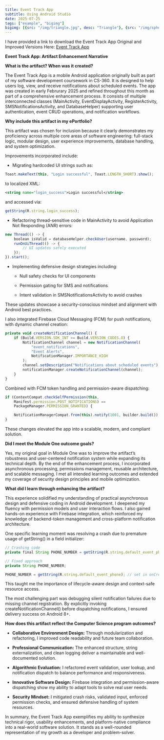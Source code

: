 ```yaml
---
title: Event Track App
subtitle: Using Android Studio
date: 2025-07-25
tags: ["example", "bigimg"]
bigimg: [{src: "/img/triangle.jpg", desc: "Triangle"}, {src: "/img/sphere.jpg", desc: "Sphere"}, {src: "/img/hexagon.jpg", desc: "Hexagon"}]
---
```

I have provided a link to download the Event Track App Original and Improved Versions Here:
[Event Track App](https://snhu-my.sharepoint.com/:f:/r/personal/adrienne_sturgeon_snhu_edu/Documents/CS-499/Artifacts/Artifact%20One?csf=1&web=1&e=S2HtWs)

**Event Track App: Artifact Enhancement Narrative**

**What is the artifact? When was it created?**

The Event Track App is a mobile Android application originally built as
part of my software development coursework in CS-360. It is designed to
help users log, view, and receive notifications about scheduled events.
The app was created in early Februrary 2025 and refined throughout this
month as part of a comprehensive enhancement process. It consists of
multiple interconnected classes (MainActivity, EventDisplayActivity,
RegisterActivity, SMSNotificationsActivity, and DatabaseHelper)
supporting user authentication, event CRUD operations, and notification
workflows.

**Why include this artifact in my ePortfolio?**

This artifact was chosen for inclusion because it clearly demonstrates
my proficiency across multiple core areas of software engineering:
full-stack logic, modular design, user experience improvements, database
handling, and system optimization.

Improvements incorporated include:

- Migrating hardcoded UI strings such as:

```javascript
Toast.makeText(this, "Login successful", Toast.LENGTH_SHORT).show();
```

to localized XML:

```xml
<string name="login_success">Login successful</string>
```

and accessed via:

```javascript
getString(R.string.login_success);
```

- Refactoring thread-sensitive code in MainActivity to avoid Application
  Not Responding (ANR) errors:

```javascript
new Thread(() -> {
    boolean isValid = databaseHelper.checkUser(username, password);
    runOnUiThread(() -> {
        // UI updates safely executed
    });
}).start();

```

- Implementing defensive design strategies including:

  - Null safety checks for UI components

  - Permission gating for SMS and notifications

  - Intent validation in SMSNotificationsActivity to avoid crashes

These updates showcase a security-conscious mindset and alignment with
Android best practices.

I also integrated Firebase Cloud Messaging (FCM) for push notifications,
with dynamic channel creation:

```javascript
private void createNotificationChannel() {
    if (Build.VERSION.SDK_INT >= Build.VERSION_CODES.O) {
        NotificationChannel channel = new NotificationChannel(
            "event_notifications",
            "Event Alerts",
            NotificationManager.IMPORTANCE_HIGH
        );
        channel.setDescription("Notifications about scheduled events");
        notificationManager.createNotificationChannel(channel);
    }
}
```

Combined with FCM token handling and permission-aware dispatching:

```javascript
if (ContextCompat.checkSelfPermission(this,
    Manifest.permission.POST_NOTIFICATIONS) ==
    PackageManager.PERMISSION_GRANTED) {

    NotificationManagerCompat.from(this).notify(1001, builder.build());
}
```

These changes elevated the app into a scalable, modern, and compliant
solution.

**Did I meet the Module One outcome goals?**

Yes, my original goal in Module One was to improve the artifact’s
robustness and user-centered notification system while expanding its
technical depth. By the end of the enhancement process, I incorporated
asynchronous processing, permissions management, reusable architecture,
and scalable messaging. I met all intended learning outcomes and
extended my coverage of security design principles and mobile
optimization.

**What did I learn through enhancing the artifact?**

This experience solidified my understanding of practical asynchronous
design and defensive coding in Android development. I deepened my
fluency with permission models and user interaction flows. I also gained
hands-on experience with Firebase integration, which reinforced my
knowledge of backend-token management and cross-platform notification
architecture.

One specific learning moment was resolving a crash due to premature
usage of getString() in a field initializer:

```javascript
// Crashing code
private final String PHONE_NUMBER = getString(R.string.default_event_phone); // invalid here

// Fixed approach
private String PHONE_NUMBER;

PHONE_NUMBER = getString(R.string.default_event_phone); // set in onCreate
```

This taught me the importance of lifecycle-aware design and context-safe
resource access.

The most challenging part was debugging silent notification failures due
to missing channel registration. By explicitly invoking
createNotificationChannel() before dispatching notifications, I ensured
delivery success on Android 8+.

**How does this artifact reflect the Computer Science program
outcomes?**

- **Collaborative Environment Design:** Through modularization and
  refactoring, I improved code readability and future team
  collaboration.

- **Professional Communication:** The enhanced structure, string
  externalization, and clean logging deliver a maintainable and
  well-documented solution.

- **Algorithmic Evaluation:** I refactored event validation, user
  lookup, and notification dispatch to balance performance and
  responsiveness.

- **Innovative Software Design:** Firebase integration and
  permission-aware dispatching show my ability to adapt tools to solve
  real user needs.

- **Security Mindset:** I mitigated crash risks, validated input,
  enforced permission checks, and ensured defensive handling of system
  resources.

In summary, the Event Track App exemplifies my ability to synthesize
technical rigor, usability enhancements, and platform-native compliance
into a real-world software solution. It stands as a well-rounded
representation of my growth as a developer and problem-solver.
